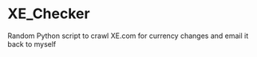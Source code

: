 # XE_Checker

Random Python script to crawl XE.com for currency changes and email it back to myself
